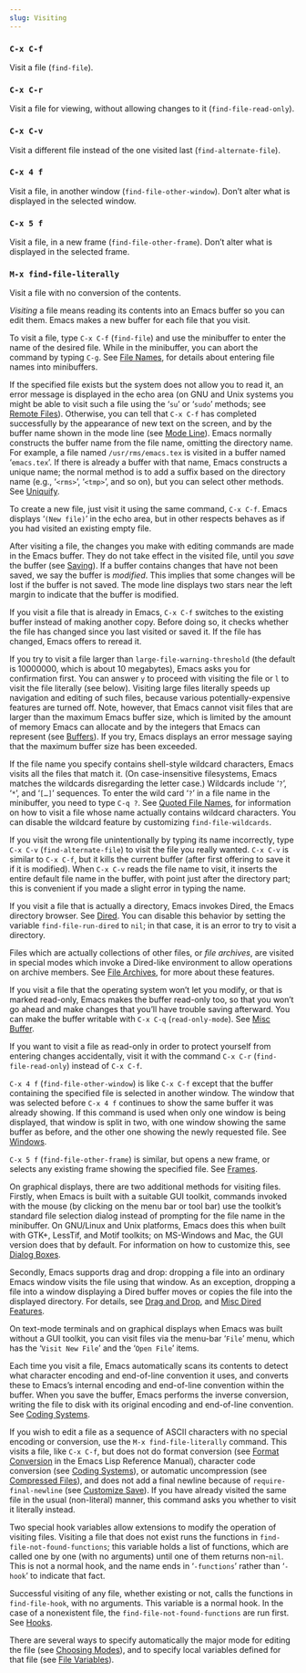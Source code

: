 ```yaml
---
slug: Visiting
---
```


### `C-x C-f`

Visit a file (`find-file`).

### `C-x C-r`

Visit a file for viewing, without allowing changes to it (`find-file-read-only`).

### `C-x C-v`

Visit a different file instead of the one visited last (`find-alternate-file`).

### `C-x 4 f`

Visit a file, in another window (`find-file-other-window`). Don’t alter what is displayed in the selected window.

### `C-x 5 f`

Visit a file, in a new frame (`find-file-other-frame`). Don’t alter what is displayed in the selected frame.

### `M-x find-file-literally`

Visit a file with no conversion of the contents.

*Visiting* a file means reading its contents into an Emacs buffer so you can edit them. Emacs makes a new buffer for each file that you visit.

To visit a file, type `C-x C-f` (`find-file`) and use the minibuffer to enter the name of the desired file. While in the minibuffer, you can abort the command by typing `C-g`. See [File Names](File-Names), for details about entering file names into minibuffers.

If the specified file exists but the system does not allow you to read it, an error message is displayed in the echo area (on GNU and Unix systems you might be able to visit such a file using the ‘`su`’ or ‘`sudo`’ methods; see [Remote Files](Remote-Files)). Otherwise, you can tell that `C-x C-f` has completed successfully by the appearance of new text on the screen, and by the buffer name shown in the mode line (see [Mode Line](Mode-Line)). Emacs normally constructs the buffer name from the file name, omitting the directory name. For example, a file named `/usr/rms/emacs.tex` is visited in a buffer named ‘`emacs.tex`’. If there is already a buffer with that name, Emacs constructs a unique name; the normal method is to add a suffix based on the directory name (e.g., ‘`<rms>`’, ‘`<tmp>`’, and so on), but you can select other methods. See [Uniquify](Uniquify).

To create a new file, just visit it using the same command, `C-x C-f`. Emacs displays ‘`(New file)`’ in the echo area, but in other respects behaves as if you had visited an existing empty file.

After visiting a file, the changes you make with editing commands are made in the Emacs buffer. They do not take effect in the visited file, until you *save* the buffer (see [Saving](Saving)). If a buffer contains changes that have not been saved, we say the buffer is *modified*. This implies that some changes will be lost if the buffer is not saved. The mode line displays two stars near the left margin to indicate that the buffer is modified.

If you visit a file that is already in Emacs, `C-x C-f` switches to the existing buffer instead of making another copy. Before doing so, it checks whether the file has changed since you last visited or saved it. If the file has changed, Emacs offers to reread it.

If you try to visit a file larger than `large-file-warning-threshold` (the default is 10000000, which is about 10 megabytes), Emacs asks you for confirmation first. You can answer `y` to proceed with visiting the file or `l` to visit the file literally (see below). Visiting large files literally speeds up navigation and editing of such files, because various potentially-expensive features are turned off. Note, however, that Emacs cannot visit files that are larger than the maximum Emacs buffer size, which is limited by the amount of memory Emacs can allocate and by the integers that Emacs can represent (see [Buffers](Buffers)). If you try, Emacs displays an error message saying that the maximum buffer size has been exceeded.

If the file name you specify contains shell-style wildcard characters, Emacs visits all the files that match it. (On case-insensitive filesystems, Emacs matches the wildcards disregarding the letter case.) Wildcards include ‘`?`’, ‘`*`’, and ‘`[…]`’ sequences. To enter the wild card ‘`?`’ in a file name in the minibuffer, you need to type `C-q ?`. See [Quoted File Names](Quoted-File-Names), for information on how to visit a file whose name actually contains wildcard characters. You can disable the wildcard feature by customizing `find-file-wildcards`.

If you visit the wrong file unintentionally by typing its name incorrectly, type `C-x C-v` (`find-alternate-file`) to visit the file you really wanted. `C-x C-v` is similar to `C-x C-f`, but it kills the current buffer (after first offering to save it if it is modified). When `C-x C-v` reads the file name to visit, it inserts the entire default file name in the buffer, with point just after the directory part; this is convenient if you made a slight error in typing the name.

If you visit a file that is actually a directory, Emacs invokes Dired, the Emacs directory browser. See [Dired](Dired). You can disable this behavior by setting the variable `find-file-run-dired` to `nil`; in that case, it is an error to try to visit a directory.

Files which are actually collections of other files, or *file archives*, are visited in special modes which invoke a Dired-like environment to allow operations on archive members. See [File Archives](File-Archives), for more about these features.

If you visit a file that the operating system won’t let you modify, or that is marked read-only, Emacs makes the buffer read-only too, so that you won’t go ahead and make changes that you’ll have trouble saving afterward. You can make the buffer writable with `C-x C-q` (`read-only-mode`). See [Misc Buffer](Misc-Buffer).

If you want to visit a file as read-only in order to protect yourself from entering changes accidentally, visit it with the command `C-x C-r` (`find-file-read-only`) instead of `C-x C-f`.

`C-x 4 f` (`find-file-other-window`) is like `C-x C-f` except that the buffer containing the specified file is selected in another window. The window that was selected before `C-x 4 f` continues to show the same buffer it was already showing. If this command is used when only one window is being displayed, that window is split in two, with one window showing the same buffer as before, and the other one showing the newly requested file. See [Windows](Windows).

`C-x 5 f` (`find-file-other-frame`) is similar, but opens a new frame, or selects any existing frame showing the specified file. See [Frames](Frames).

On graphical displays, there are two additional methods for visiting files. Firstly, when Emacs is built with a suitable GUI toolkit, commands invoked with the mouse (by clicking on the menu bar or tool bar) use the toolkit’s standard file selection dialog instead of prompting for the file name in the minibuffer. On GNU/Linux and Unix platforms, Emacs does this when built with GTK+, LessTif, and Motif toolkits; on MS-Windows and Mac, the GUI version does that by default. For information on how to customize this, see [Dialog Boxes](Dialog-Boxes).

Secondly, Emacs supports drag and drop: dropping a file into an ordinary Emacs window visits the file using that window. As an exception, dropping a file into a window displaying a Dired buffer moves or copies the file into the displayed directory. For details, see [Drag and Drop](Drag-and-Drop), and [Misc Dired Features](Misc-Dired-Features).

On text-mode terminals and on graphical displays when Emacs was built without a GUI toolkit, you can visit files via the menu-bar ‘`File`’ menu, which has the ‘`Visit New File`’ and the ‘`Open File`’ items.

Each time you visit a file, Emacs automatically scans its contents to detect what character encoding and end-of-line convention it uses, and converts these to Emacs’s internal encoding and end-of-line convention within the buffer. When you save the buffer, Emacs performs the inverse conversion, writing the file to disk with its original encoding and end-of-line convention. See [Coding Systems](Coding-Systems).

If you wish to edit a file as a sequence of ASCII characters with no special encoding or conversion, use the `M-x find-file-literally` command. This visits a file, like `C-x C-f`, but does not do format conversion (see [Format Conversion](https://www.gnu.org/software/emacs/manual/html_mono/elisp.html#Format-Conversion) in the Emacs Lisp Reference Manual), character code conversion (see [Coding Systems](Coding-Systems)), or automatic uncompression (see [Compressed Files](Compressed-Files)), and does not add a final newline because of `require-final-newline` (see [Customize Save](Customize-Save)). If you have already visited the same file in the usual (non-literal) manner, this command asks you whether to visit it literally instead.

Two special hook variables allow extensions to modify the operation of visiting files. Visiting a file that does not exist runs the functions in `find-file-not-found-functions`; this variable holds a list of functions, which are called one by one (with no arguments) until one of them returns non-`nil`. This is not a normal hook, and the name ends in ‘`-functions`’ rather than ‘`-hook`’ to indicate that fact.

Successful visiting of any file, whether existing or not, calls the functions in `find-file-hook`, with no arguments. This variable is a normal hook. In the case of a nonexistent file, the `find-file-not-found-functions` are run first. See [Hooks](Hooks).

There are several ways to specify automatically the major mode for editing the file (see [Choosing Modes](Choosing-Modes)), and to specify local variables defined for that file (see [File Variables](File-Variables)).
